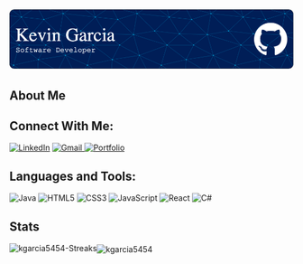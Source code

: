 ![Header](./Header.png)
------

## About Me


## Connect With Me:

[![LinkedIn](https://img.shields.io/badge/linkedin-%230077B5.svg?style=for-the-badge&logo=linkedin&logoColor=white)](https://www.linkedin.com/in/kevin-garcia-gomez-b5216a165/)
<a href="mailto:kgarcia5454@gmail.com">![Gmail](https://img.shields.io/badge/Gmail-D14836?style=for-the-badge&logo=gmail&logoColor=white)
[![Portfolio](https://img.shields.io/badge/Portfolio-%23000000.svg?style=for-the-badge&logo=firefox&logoColor=#FF7139)](https://kgarcia5454.github.io/)

## Languages and Tools:

![Java](https://img.shields.io/badge/java-%23ED8B00.svg?style=for-the-badge&logo=java&logoColor=white)
![HTML5](https://img.shields.io/badge/html5-%23E34F26.svg?style=for-the-badge&logo=html5&logoColor=white)
![CSS3](https://img.shields.io/badge/css3-%231572B6.svg?style=for-the-badge&logo=css3&logoColor=white)
![JavaScript](https://img.shields.io/badge/javascript-%23323330.svg?style=for-the-badge&logo=javascript&logoColor=%23F7DF1E)
![React](https://img.shields.io/badge/react-%2320232a.svg?style=for-the-badge&logo=react&logoColor=%2361DAFB)
![C#](https://img.shields.io/badge/c%23-%23239120.svg?style=for-the-badge&logo=c-sharp&logoColor=white)

## Stats 
  
<p><img align="left" src="http://github-readme-streak-stats.herokuapp.com?user=kgarcia5454&date_format=M%20j%5B%2C%20Y%5D" alt="kgarcia5454-Streaks"/> </p>
  
<p><img align="center" src="https://github-readme-stats.vercel.app/api/top-langs?username=kgarcia5454&show_icons=true&locale=en&layout=compact" alt="kgarcia5454" /></p>
  
